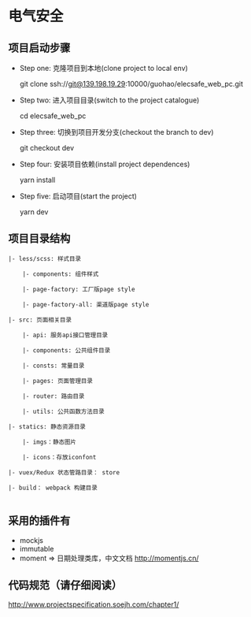 # 电气安全

## 项目启动步骤

-   Step one: 克隆项目到本地(clone project to local env)

    git clone ssh://git@139.198.19.29:10000/guohao/elecsafe_web_pc.git

-   Step two: 进入项目目录(switch to the project catalogue)

    cd elecsafe_web_pc

-   Step three: 切换到项目开发分支(checkout the branch to dev)

    git checkout dev

-   Step four: 安装项目依赖(install project dependences)

    yarn install

-   Step five: 启动项目(start the project)

    yarn dev

## 项目目录结构

```
|- less/scss: 样式目录

    |- components: 组件样式

    |- page-factory: 工厂版page style

    |- page-factory-all: 渠道版page style

|- src: 页面相关目录

    |- api: 服务api接口管理目录

    |- components: 公共组件目录

    |- consts: 常量目录

    |- pages: 页面管理目录

    |- router: 路由目录

    |- utils: 公共函数方法目录

|- statics: 静态资源目录

    |- imgs：静态图片

    |- icons：存放iconfont

|- vuex/Redux 状态管路目录： store

|- build： webpack 构建目录


```

## 采用的插件有

-   mockjs
-   immutable
-   moment => 日期处理类库，中文文档 http://momentjs.cn/

## 代码规范（请仔细阅读）

http://www.projectspecification.soejh.com/chapter1/
